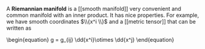 A **Riemannian manifold** is a [[smooth manifold]] very convenient and common manifold with an inner product. It has nice properties. For example, we have smooth coordinates $\\{x^i \\}$ and a [[metric tensor]] that can be written as

\begin{equation}
g = g_{ij} \dd{x^i}\otimes \dd{x^j}
\end{equation}